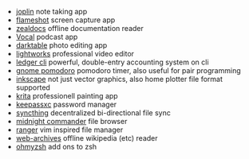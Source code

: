 * [joplin](https://github.com/laurent22/joplin) note taking app
* [flameshot](https://github.com/lupoDharkael/flameshot) screen capture app
* [zealdocs](https://zealdocs.org/) offline documentation reader
* [Vocal](https://vocalproject.net/) podcast app
* [darktable](https://www.darktable.org/) photo editing app
* [lightworks](https://www.lwks.com/) professional video editor
* [ledger cli](https://www.ledger-cli.org/) powerful, double-entry accounting system on cli
* [gnome pomodoro](http://gnomepomodoro.org/) pomodoro timer, also useful for pair programming
* [inkscape](https://inkscape.org) not just vector graphics, also home plotter file format supported
* [krita](https://krita.org) professionell painting app
* [keepassxc](https://keepassxc.org/) password manager
* [syncthing](https://syncthing.net/) decentralized bi-directional file sync
* [midnight commander](https://midnight-commander.org/) file browser
* [ranger](https://github.com/ranger/ranger) vim inspired file manager
* [web-archives](https://github.com/birros/web-archives) offline wikipedia (etc) reader
* [ohmyzsh](https://ohmyz.sh/) add ons to zsh
